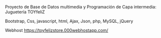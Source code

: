 Proyecto de Base de Datos multimedia y Programación de Capa intermedia: Juguetería TOYfeliZ

Bootstrap, Css, javascript, html, Ajax, Json, php, MySQL, jQuery

Webhost https://toyfelizstore.000webhostapp.com/
